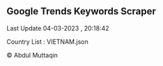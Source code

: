 

## Google Trends Keywords Scraper 
 
Last Update 04-03-2023 , 20:18:42

Country List :
VIETNAM.json



© Abdul Muttaqin 
